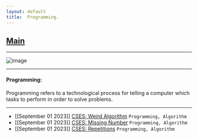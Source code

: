 ```yaml
---
layout: default
title:  Programming.
---
```


<h2 class="menu-header" id="index"><a href="../../index.html">Main</a></h2>
<hr>

![image](https://github.com/h4ckyou/h4ckyou.github.io/assets/127159644/e326af19-6043-4025-838e-2e5585938667)


* * *
<h4 class="menu-header" id="programming">Programming:</h4>
Programming refers to a technological process for telling a computer which tasks to perform in order to solve problems.
<hr>

- [[September 01 2023]] [CSES: Weird Algorithm](https://h4ckyou.github.io/posts/programming/cses/Weird%20Algorithm/solution.html) `Programming, Algorithm`
- [[September 01 2023]] [CSES: Missing Number](https://h4ckyou.github.io/posts/programming/cses/Missing%20Number/solution.html) `Programming, Algorithm`
- [[September 01 2023]] [CSES: Repetitions](https://h4ckyou.github.io/posts/programming/cses/Repeittions/solution.html) `Programming, Algorithm`

